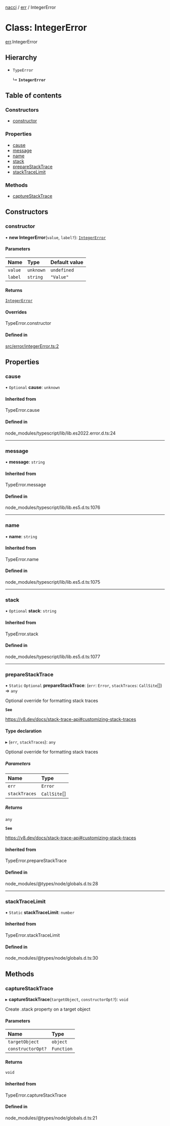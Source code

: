 [nacci](../README.md) / [err](../modules/err.md) / IntegerError

# Class: IntegerError

[err](../modules/err.md).IntegerError

## Hierarchy

- `TypeError`

  ↳ **`IntegerError`**

## Table of contents

### Constructors

- [constructor](err.IntegerError.md#constructor)

### Properties

- [cause](err.IntegerError.md#cause)
- [message](err.IntegerError.md#message)
- [name](err.IntegerError.md#name)
- [stack](err.IntegerError.md#stack)
- [prepareStackTrace](err.IntegerError.md#preparestacktrace)
- [stackTraceLimit](err.IntegerError.md#stacktracelimit)

### Methods

- [captureStackTrace](err.IntegerError.md#capturestacktrace)

## Constructors

### constructor

• **new IntegerError**(`value`, `label?`): [`IntegerError`](err.IntegerError.md)

#### Parameters

| Name    | Type      | Default value |
| :------ | :-------- | :------------ |
| `value` | `unknown` | `undefined`   |
| `label` | `string`  | `"Value"`     |

#### Returns

[`IntegerError`](err.IntegerError.md)

#### Overrides

TypeError.constructor

#### Defined in

[src/error/integerError.ts:2](https://github.com/havelessbemore/nacci/blob/13a7465/src/error/integerError.ts#L2)

## Properties

### cause

• `Optional` **cause**: `unknown`

#### Inherited from

TypeError.cause

#### Defined in

node_modules/typescript/lib/lib.es2022.error.d.ts:24

---

### message

• **message**: `string`

#### Inherited from

TypeError.message

#### Defined in

node_modules/typescript/lib/lib.es5.d.ts:1076

---

### name

• **name**: `string`

#### Inherited from

TypeError.name

#### Defined in

node_modules/typescript/lib/lib.es5.d.ts:1075

---

### stack

• `Optional` **stack**: `string`

#### Inherited from

TypeError.stack

#### Defined in

node_modules/typescript/lib/lib.es5.d.ts:1077

---

### prepareStackTrace

▪ `Static` `Optional` **prepareStackTrace**: (`err`: `Error`, `stackTraces`: `CallSite`[]) => `any`

Optional override for formatting stack traces

**`See`**

https://v8.dev/docs/stack-trace-api#customizing-stack-traces

#### Type declaration

▸ (`err`, `stackTraces`): `any`

Optional override for formatting stack traces

##### Parameters

| Name          | Type         |
| :------------ | :----------- |
| `err`         | `Error`      |
| `stackTraces` | `CallSite`[] |

##### Returns

`any`

**`See`**

https://v8.dev/docs/stack-trace-api#customizing-stack-traces

#### Inherited from

TypeError.prepareStackTrace

#### Defined in

node_modules/@types/node/globals.d.ts:28

---

### stackTraceLimit

▪ `Static` **stackTraceLimit**: `number`

#### Inherited from

TypeError.stackTraceLimit

#### Defined in

node_modules/@types/node/globals.d.ts:30

## Methods

### captureStackTrace

▸ **captureStackTrace**(`targetObject`, `constructorOpt?`): `void`

Create .stack property on a target object

#### Parameters

| Name              | Type       |
| :---------------- | :--------- |
| `targetObject`    | `object`   |
| `constructorOpt?` | `Function` |

#### Returns

`void`

#### Inherited from

TypeError.captureStackTrace

#### Defined in

node_modules/@types/node/globals.d.ts:21
